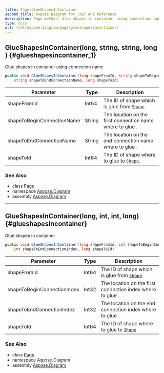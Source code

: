 ```yaml
---
title: Page.GlueShapesInContainer
second_title: Aspose.Diagram for .NET API Reference
description: Page method. Glue shapes in container using connection name
type: docs
url: /net/aspose.diagram/page/glueshapesincontainer/
---
```

## GlueShapesInContainer(long, string, string, long) {#glueshapesincontainer_1}

Glue shapes in container using connection name

```csharp
public void GlueShapesInContainer(long shapeFromId, string shapeToBeginConnectionName, 
    string shapeToEndConnectionName, long shapeToId)
```

| Parameter | Type | Description |
| --- | --- | --- |
| shapeFromId | Int64 | The ID of shape which is glue from [`Shape`](../../shape/). |
| shapeToBeginConnectionName | String | The location on the first connection name where to glue . |
| shapeToEndConnectionName | String | The location on the end connection name where to glue . |
| shapeToId | Int64 | The ID of shape where to glue to [`Shape`](../../shape/). |

### See Also

* class [Page](../)
* namespace [Aspose.Diagram](../../page/)
* assembly [Aspose.Diagram](../../../)

---

## GlueShapesInContainer(long, int, int, long) {#glueshapesincontainer}

Glue shapes in container

```csharp
public void GlueShapesInContainer(long shapeFromId, int shapeToBeginConnectionIndex, 
    int shapeToEndConnectionIndex, long shapeToId)
```

| Parameter | Type | Description |
| --- | --- | --- |
| shapeFromId | Int64 | The ID of shape which is glue from [`Shape`](../../shape/). |
| shapeToBeginConnectionIndex | Int32 | The location on the first connection index where to glue . |
| shapeToEndConnectionIndex | Int32 | The location on the end connection index where to glue . |
| shapeToId | Int64 | The ID of shape where to glue to [`Shape`](../../shape/). |

### See Also

* class [Page](../)
* namespace [Aspose.Diagram](../../page/)
* assembly [Aspose.Diagram](../../../)


